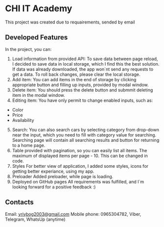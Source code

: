 # CHI IT Academy

This project was created due to requairements, sended by email

## Developed Features

In the project, you can:

1. Load information from provided API:
To save data between page reload, I decided to save data in local storage, which I find this the best solution. If data was already downloaded, the app won`nt send any requests to get a data. To roll back changes, please clear the local storage.
2. Add item:
You can add items in the end of storage by clicking appropriate button and filling up inputs, provided by modal window.
3. Delete item:
You should press the delete button and submmit deleting item in the modal window.
4. Editing item:
You have only permit to change enabled inputs, such as:
- Color
- Price
- Availability
5. Search:
You can also search cars by selecting category from drop-down near the input, which you need to fill with category value for searching. Searching page will contain all searching results and button for returning to a home page.
6. Table provided with pagination, so you can easily list all items. The maximum of displayed items per page - 10. This can be changed in code.
7. Styles
For better view of application, I added some styles, icons for getting better experiance, using my app.
8. Preloader
Added preloader, while page is loading.
9. Deployed on GitHub pages
All requirements was fulfilled, and I`m looking forward for a positive feedback :)

## Contacts
Email: yriybog2003@gmail.com
Mobile phone: 0965304782, Viber, Telegram, WhatsUp (anytime)


